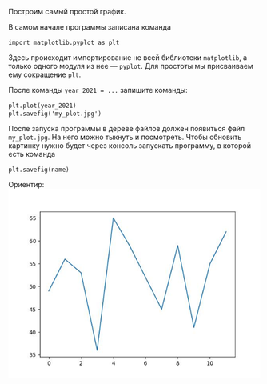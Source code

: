 Построим самый простой график.

В самом начале программы записана команда

```
import matplotlib.pyplot as plt
```

Здесь происходит импортирование не всей библиотеки `matplotlib`, а только одного модуля из нее — `pyplot`. Для простоты мы присваиваем ему сокращение `plt`.

После команды `year_2021 = ...` запишите команды:
```
plt.plot(year_2021)
plt.savefig('my_plot.jpg')
```

После запуска программы в дереве файлов должен появиться файл `my_plot.jpg`. На него можно тыкнуть и посмотреть. Чтобы обновить картинку нужно будет через консоль запускать программу, в которой есть команда 
```
plt.savefig(name)
```

Ориентир:
![TargetDown](./assets/img_1.jpg)